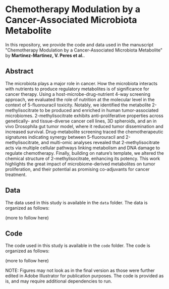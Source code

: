 # Chemotherapy Modulation by a Cancer-Associated Microbiota Metabolite

In this repository, we provide the code and data used in the manuscript "Chemotherapy Modulation by a Cancer-Associated Microbiota Metabolite" by **Martinez-Martinez, V. Peres et al.**.


## Abstract

The microbiota plays a major role in cancer. How the microbiota interacts with nutrients to produce regulatory metabolites is of significance for cancer therapy. Using a host-microbe-drug-nutrient 4-way screening approach, we evaluated the role of nutrition at the molecular level in the context of 5-fluorouracil toxicity. Notably, we identified the metabolite 2-methylisocitrate to be produced and enriched in human tumor-associated microbiomes. 2-methylisocitrate exhibits anti-proliferative properties across genetically- and tissue-diverse cancer cell lines, 3D spheroids, and an in vivo Drosophila gut tumor model, where it reduced tumor dissemination and increased survival. Drug-metabolite screening traced the chemotherapeutic signatures indicating synergy between 5-fluorouracil and 2-methylisocitrate, and multi-omic analyses revealed that 2-methylisocitrate acts via multiple cellular pathways linking metabolism and DNA damage to regulate chemotherapy. Finally, building on nature’s template, we altered the chemical structure of 2-methylisocitrate, enhancing its potency. This work highlights the great impact of microbiome-derived metabolites on tumor proliferation, and their potential as promising co-adjuvants for cancer treatment.

## Data

The data used in this study is available in the `data` folder. The data is organized as follows:

(more to follow here)

## Code

The code used in this study is available in the `code` folder. The code is organized as follows:

(more to follow here)

NOTE: Figures may not look as in the final version as those were further edited in Adobe Illustrator for publication purposes. The code is provided as is, and may require additional dependencies to run.